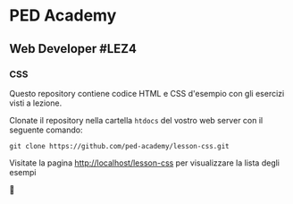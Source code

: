 # PED Academy
## Web Developer #LEZ4
### CSS 

Questo repository contiene codice HTML e CSS d'esempio con gli esercizi visti a lezione.

Clonate il repository nella cartella `htdocs` del vostro web server con il seguente comando:

```
git clone https://github.com/ped-academy/lesson-css.git
```

Visitate la pagina [http://localhost/lesson-css](http://localhost/lesson-css) per visualizzare la lista degli esempi

💪